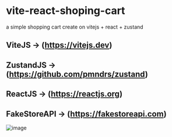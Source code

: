 # vite-react-shoping-cart
a simple  shopping cart create on vitejs + react + zustand

## ViteJS -> (https://vitejs.dev)

## ZustandJS -> (https://github.com/pmndrs/zustand)

## ReactJS -> (https://reactjs.org)

## FakeStoreAPI -> (https://fakestoreapi.com)


![image](https://user-images.githubusercontent.com/91832381/184002113-d1585fa5-f325-4a9a-adfb-7045634bc503.png)
